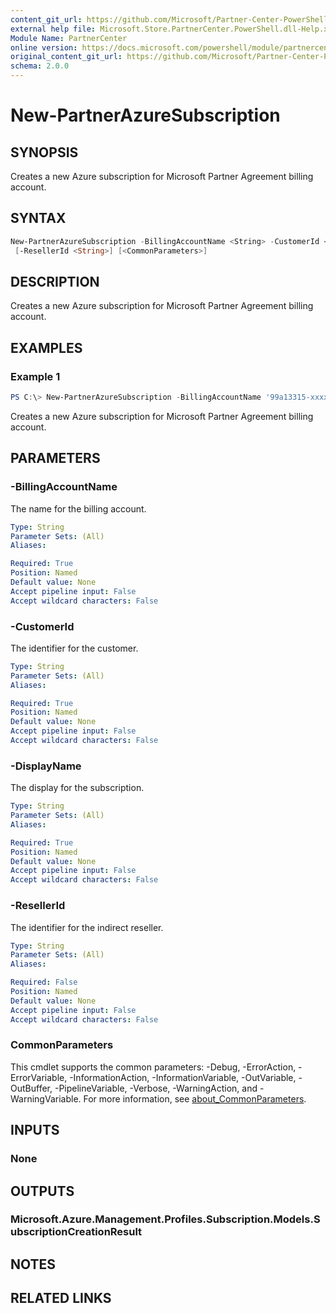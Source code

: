 ```yaml
---
content_git_url: https://github.com/Microsoft/Partner-Center-PowerShell/blob/master/docs/help/New-PartnerAzureSubscription.md
external help file: Microsoft.Store.PartnerCenter.PowerShell.dll-Help.xml
Module Name: PartnerCenter
online version: https://docs.microsoft.com/powershell/module/partnercenter/New-PartnerAzureSubscription
original_content_git_url: https://github.com/Microsoft/Partner-Center-PowerShell/blob/master/docs/help/New-PartnerAzureSubscription.md
schema: 2.0.0
---
```


# New-PartnerAzureSubscription

## SYNOPSIS
Creates a new Azure subscription for Microsoft Partner Agreement billing account.

## SYNTAX

```powershell
New-PartnerAzureSubscription -BillingAccountName <String> -CustomerId <String> -DisplayName <String>
 [-ResellerId <String>] [<CommonParameters>]
```

## DESCRIPTION
Creates a new Azure subscription for Microsoft Partner Agreement billing account.

## EXAMPLES

### Example 1
```powershell
PS C:\> New-PartnerAzureSubscription -BillingAccountName '99a13315-xxxx-xxxx-xxxx-xxxxxxxxxxxx:xxxxxxxx-xxxx-xxxx-xxxx-xxxxxxxxxxxx_xxxx-xx-xx' -CustomerId 'cb20b9f1-d3e8-4dad-9d4f-5e4c92baed92' -DisplayName 'Microsoft Azure'
```

Creates a new Azure subscription for Microsoft Partner Agreement billing account.

## PARAMETERS

### -BillingAccountName
The name for the billing account.

```yaml
Type: String
Parameter Sets: (All)
Aliases:

Required: True
Position: Named
Default value: None
Accept pipeline input: False
Accept wildcard characters: False
```

### -CustomerId
The identifier for the customer.

```yaml
Type: String
Parameter Sets: (All)
Aliases:

Required: True
Position: Named
Default value: None
Accept pipeline input: False
Accept wildcard characters: False
```

### -DisplayName
The display for the subscription.

```yaml
Type: String
Parameter Sets: (All)
Aliases:

Required: True
Position: Named
Default value: None
Accept pipeline input: False
Accept wildcard characters: False
```

### -ResellerId
The identifier for the indirect reseller.

```yaml
Type: String
Parameter Sets: (All)
Aliases:

Required: False
Position: Named
Default value: None
Accept pipeline input: False
Accept wildcard characters: False
```

### CommonParameters
This cmdlet supports the common parameters: -Debug, -ErrorAction, -ErrorVariable, -InformationAction, -InformationVariable, -OutVariable, -OutBuffer, -PipelineVariable, -Verbose, -WarningAction, and -WarningVariable. For more information, see [about_CommonParameters](http://go.microsoft.com/fwlink/?LinkID=113216).

## INPUTS

### None

## OUTPUTS

### Microsoft.Azure.Management.Profiles.Subscription.Models.SubscriptionCreationResult

## NOTES

## RELATED LINKS
